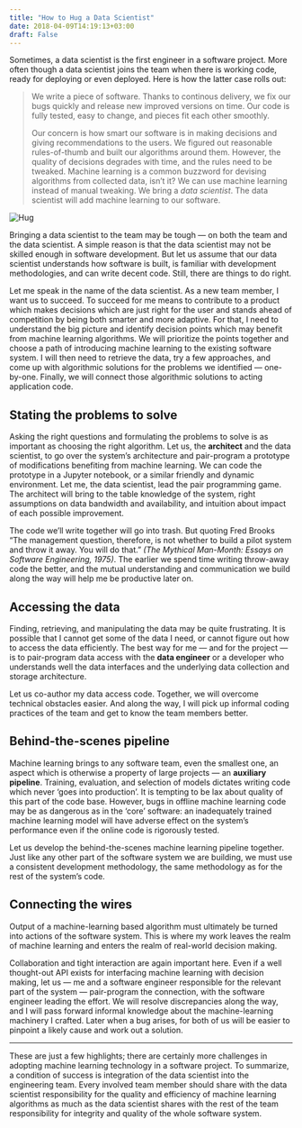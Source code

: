 ```yaml
---
title: "How to Hug a Data Scientist"
date: 2018-04-09T14:19:13+03:00
draft: False
---
```


Sometimes, a data scientist is the first engineer in a software
project. More often though a data scientist joins the team when
there is working code, ready for deploying or even deployed.
Here is how the latter case rolls out:

> We write a piece of software. Thanks to continous delivery,
> we fix our bugs quickly and release new improved versions on
> time. Our code is fully tested, easy to change, and pieces
> fit each other smoothly.
> 
> Our concern is how smart our software is in making decisions
> and giving recommendations to the users. We figured out
> reasonable rules-of-thumb and built our algorithms around
> them. However, the quality of decisions degrades with time,
> and the rules need to be tweaked. Machine learning is a
> common buzzword for devising algorithms from collected data,
> isn’t it? We can use machine learning instead of manual
> tweaking. We bring a _data scientist_. The data scientist
> will add machine learning to our software.

![Hug](/images/hug.jpg)

Bringing a data scientist to the team may be tough — on both the
team and the data scientist. A simple reason is that the data
scientist may not be skilled enough in software development. But
let us assume that our data scientist understands how software
is built, is familiar with development methodologies, and can
write decent code. Still, there are things to do right.

Let me speak in the name of the data scientist. As a new team
member, I want us to succeed. To succeed for me means to
contribute to a product which makes decisions which are just
right for the user and stands ahead of competition by being both
smarter and more adaptive. For that, I need to understand the
big picture and identify decision points which may benefit from
machine learning algorithms. We will prioritize the points
together and choose a path of introducing machine learning to
the existing software system. I will then need to retrieve the
data, try a few approaches, and come up with algorithmic
solutions for the problems we identified — one-by-one. Finally,
we will connect those algorithmic solutions to acting
application code.  

## Stating the problems to solve

Asking the right questions and formulating the problems to solve
is as important as choosing the right algorithm. Let us, the
**architect** and the data scientist, to go over the system’s
architecture and pair-program a prototype of modifications
benefiting from machine learning. We can code the prototype in a
Jupyter notebook, or a similar friendly and dynamic environment.
Let me, the data scientist, lead the pair programming game. The
architect will bring to the table knowledge of the system, right
assumptions on data bandwidth and availability, and intuition
about impact of each possible improvement.

The code we’ll write together will go into trash. But quoting
Fred Brooks “The management question, therefore, is not whether
to build a pilot system and throw it away. You will do that.”
_(The Mythical Man-Month: Essays on Software Engineering, 1975)_.
The earlier we spend time writing throw-away code the better,
and the mutual understanding and communication we build along
the way will help me be productive later on.  

## Accessing the data

Finding, retrieving, and manipulating the data may be quite
frustrating. It is possible that I cannot get some of the data I
need, or cannot figure out how to access the data efficiently.
The best way for me — and for the project — is to pair-program
data access with the **data engineer** or a developer who
understands well the data interfaces and the underlying data
collection and storage architecture.

Let us co-author my data access code. Together, we will overcome
technical obstacles easier. And along the way, I will pick up
informal coding practices of the team and get to know the team
members better.  

## Behind-the-scenes pipeline

Machine learning brings to any software team, even the smallest
one, an aspect which is otherwise a property of large projects —
an **auxiliary pipeline**. Training, evaluation, and selection of
models dictates writing code which never ‘goes into production’.
It is tempting to be lax about quality of this part of the code
base. However, bugs in offline machine learning code may be as
dangerous as in the ‘core’ software: an inadequately trained
machine learning model will have adverse effect on the system’s
performance even if the online code is rigorously tested.

Let us develop the behind-the-scenes machine learning pipeline
together. Just like any other part of the software system we are
building, we must use a consistent development methodology, the
same methodology as for the rest of the system’s code.

## Connecting the wires

Output of a machine-learning based algorithm must ultimately be
turned into actions of the software system. This is where my
work leaves the realm of machine learning and enters the realm
of real-world decision making.

Collaboration and tight interaction are again important here.
Even if a well thought-out API exists for interfacing machine
learning with decision making, let us — me and a software
engineer responsible for the relevant part of the system —
pair-program the connection, with the software engineer leading
the effort. We will resolve discrepancies along the way, and I
will pass forward informal knowledge about the machine-learning
machinery I crafted. Later when a bug arises, for both of us
will be easier to pinpoint a likely cause and work out a
solution.

***

These are just a few highlights; there are certainly more
challenges in adopting machine learning technology in a software
project. To summarize, a condition of success is integration of
the data scientist into the engineering team. Every involved
team member should share with the data scientist responsibility
for the quality and efficiency of machine learning algorithms as
much as the data scientist shares with the rest of the team
responsibility for integrity and quality of the whole software
system.
